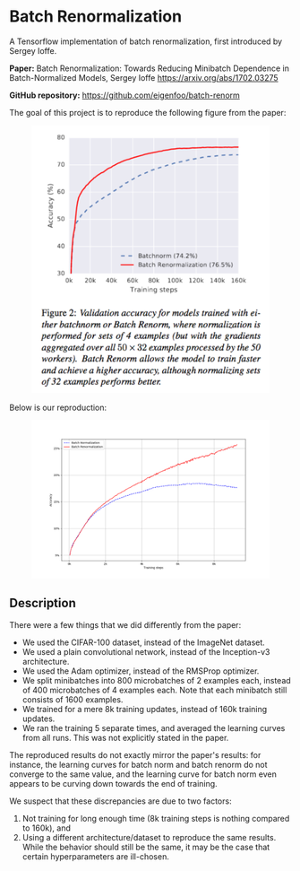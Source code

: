 # Batch Renormalization

A Tensorflow implementation of batch renormalization, first introduced by Sergey
Ioffe.

**Paper:**
    Batch Renormalization: Towards Reducing Minibatch Dependence in
        Batch-Normalized Models, Sergey Ioffe
    https://arxiv.org/abs/1702.03275

**GitHub repository:**
    https://github.com/eigenfoo/batch-renorm

The goal of this project is to reproduce the following figure from the paper:

<figure>
    <a href="https://raw.githubusercontent.com/eigenfoo/batch-renorm/master/docs/paper-figure.png">
    <img style="float: middle" src="https://raw.githubusercontent.com/eigenfoo/batch-renorm/master/docs/paper-figure.png">
    </a>
</figure>

Below is our reproduction:

<figure>
    <a href="https://raw.githubusercontent.com/eigenfoo/batch-renorm/master/results/figure.png">
    <img style="float: middle" src="https://raw.githubusercontent.com/eigenfoo/batch-renorm/master/results/figure.png">
    </a>
</figure>

## Description

There were a few things that we did differently from the paper:

- We used the CIFAR-100 dataset, instead of the ImageNet dataset.
- We used a plain convolutional network, instead of the Inception-v3
  architecture.
- We used the Adam optimizer, instead of the RMSProp optimizer.
- We split minibatches into 800 microbatches of 2 examples each, instead of 400
  microbatches of 4 examples each. Note that each minibatch still consists of
  1600 examples.
- We trained for a mere 8k training updates, instead of 160k training updates.
- We ran the training 5 separate times, and averaged the learning curves from
  all runs. This was not explicitly stated in the paper.

The reproduced results do not exactly mirror the paper's results: for instance,
the learning curves for batch norm and batch renorm do not converge to the same
value, and the learning curve for batch norm even appears to be curving down
towards the end of training.

We suspect that these discrepancies are due to two factors:

1. Not training for long enough time (8k training steps is nothing compared to
   160k), and
2. Using a different architecture/dataset to reproduce the same results. While
   the behavior should still be the same, it may be the case that certain
   hyperparameters are ill-chosen.
